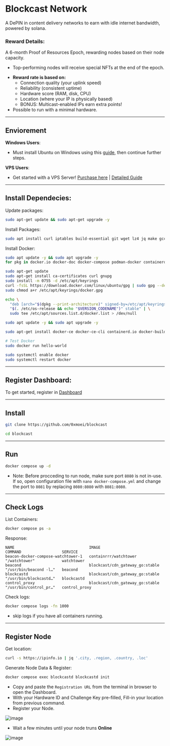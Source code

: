 # Blockcast Network
A DePIN in content delivery networks to earn with idle internet bandwidth, powered by solana.

### Reward Details:
A 6-month Proof of Resources Epoch, rewarding nodes based on their node capacity.

* Top-performing nodes will receive special NFTs at the end of the epoch.

- **Reward rate is based on:**
  - Connection quality (your uplink speed)
  - Reliability (consistent uptime)
  - Hardware score (RAM, disk, CPU)
  - Location (where your IP is physically based)
  - BONUS: Multicast-enabled IPs earn extra points!
- Possible to run with a minimal hardware.
 
---
 
## Enviorement
**Windows Users**:
* Must install Ubuntu on Windows using this [guide](https://github.com/0xmoei/Install-Linux-on-Windows), then continue further steps.

**VPS Users**:
* Get started with a VPS Server! [Purchase here](https://my.hostbrr.com/order/forms/a/NTMxNw==) | [Detailed Guide](https://github.com/0xmoei/Linux_Node_Guide/tree/main)

---

## Install Dependecies:
Update packages:
```bash
sudo apt-get update && sudo apt-get upgrade -y
```
Install Packages:
```bash
sudo apt install curl iptables build-essential git wget lz4 jq make gcc nano automake autoconf tmux htop nvme-cli libgbm1 pkg-config libssl-dev libleveldb-dev tar clang bsdmainutils ncdu unzip libleveldb-dev  -y
```
Install Docker:
```bash
sudo apt update -y && sudo apt upgrade -y
for pkg in docker.io docker-doc docker-compose podman-docker containerd runc; do sudo apt-get remove $pkg; done

sudo apt-get update
sudo apt-get install ca-certificates curl gnupg
sudo install -m 0755 -d /etc/apt/keyrings
curl -fsSL https://download.docker.com/linux/ubuntu/gpg | sudo gpg --dearmor -o /etc/apt/keyrings/docker.gpg
sudo chmod a+r /etc/apt/keyrings/docker.gpg

echo \
  "deb [arch="$(dpkg --print-architecture)" signed-by=/etc/apt/keyrings/docker.gpg] https://download.docker.com/linux/ubuntu \
  "$(. /etc/os-release && echo "$VERSION_CODENAME")" stable" | \
  sudo tee /etc/apt/sources.list.d/docker.list > /dev/null

sudo apt update -y && sudo apt upgrade -y

sudo apt-get install docker-ce docker-ce-cli containerd.io docker-buildx-plugin docker-compose-plugin

# Test Docker
sudo docker run hello-world

sudo systemctl enable docker
sudo systemctl restart docker
```

---

## Register Dashboard:
To get started, register in [Dashboard](https://app.blockcast.network/?referral-code=1mH7nz)

---

## Install
```bash
git clone https://github.com/0xmoei/blockcast
```
```bash
cd blockcast
```

---

## Run
```bash
docker compose up -d
```
* Note: Before procceding to run node, make sure port `8080` is not in-use. If so, open configuration file with `nano docker-compose.yml` and change the port to `8081` by replacing `8080:8080` with `8081:8080`.

---

## Check Logs
List Containers:
```bash
docker compose ps -a
```
Response:
```
NAME                                 IMAGE                             COMMAND                  SERVICE          
beacon-docker-compose-watchtower-1   containrrr/watchtower             "/watchtower"            watchtower
beacond                              blockcast/cdn_gateway_go:stable   "/usr/bin/beacond -l…"   beacond
blockcastd                           blockcast/cdn_gateway_go:stable   "/usr/bin/blockcastd…"   blockcastd
control_proxy                        blockcast/cdn_gateway_go:stable   "/usr/bin/control_pr…"   control_proxy
```
Check logs:
```bash
docker compose logs -fn 1000
```
* skip logs if you have all containers running.

---

## Register Node
Get location:
```bash
curl -s https://ipinfo.io | jq '.city, .region, .country, .loc'
```

Generate Node Data & Register:
```bash
docker compose exec blockcastd blockcastd init
```
* Copy and paste the `Registration URL` from the terminal in browser to open the Dashboard.
* With your Hardware ID and Challenge Key pre-filled, Fill-in your location from previous command.
* Register your Node.

![image](https://github.com/user-attachments/assets/e81a9eb2-291a-4d9b-a5db-72999f14b473)

* Wait a few minutes until your node truns **Online**

![image](https://github.com/user-attachments/assets/b7fd77ab-2ee0-4086-bb56-c2746ad8ee1e)
